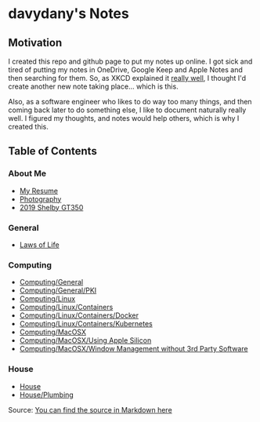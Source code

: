 # davydany's Notes 

## Motivation

I created this repo and github page to put my notes up online. I got sick and tired 
of putting my notes in OneDrive, Google Keep and Apple Notes and then searching for
them. So, as XKCD explained it <a href="https://xkcd.com/927/" target="_blank">really well</a>, 
I thought I'd create another new note taking place... which is this.

Also, as a software engineer who likes to do way too many things, and then coming back later to 
do something else, I like to document naturally really well. I figured my thoughts, and notes would
help others, which is why I created this.

## Table of Contents

### About Me
* [My Resume](./2022-david-daniel-resume.pdf)
* [Photography](https://www.instagram.com/davydphotos/)
* [2019 Shelby GT350](https://www.instagram.com/davydgt350/)
  

### General
* [Laws of Life](./general/laws-of-life.md)

### Computing
* [Computing/General](./computing/general/README.md)
* [Computing/General/PKI](./computing/general/pki/README.md)
* [Computing/Linux](./computing/linux/README.md)
* [Computing/Linux/Containers](./computing/linux/containers/README.md)
* [Computing/Linux/Containers/Docker](./computing/linux/containers/docker/README.md)
* [Computing/Linux/Containers/Kubernetes](./computing/linux/containers/kubernetes/README.md)
* [Computing/MacOSX](./computing/macosx/README.md)
* [Computing/MacOSX/Using Apple Silicon](./computing/macosx/using-apple-silicon.md)
* [Computing/MacOSX/Window Management without 3rd Party Software](./computing/macosx/window-management-without-3rd-party-software.md)

### House
* [House](./house/README.md)
* [House/Plumbing](./house/plumbing/README.md)


Source: [You can find the source in Markdown here](github.com/davydany/davyd-notes)